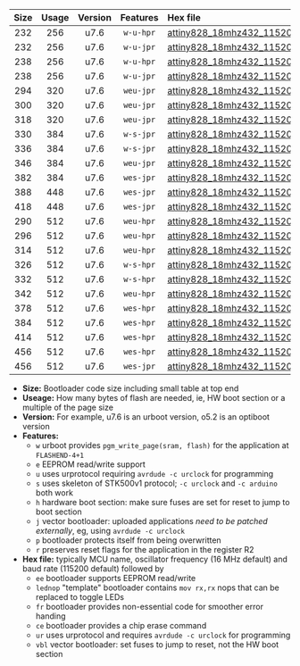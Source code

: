 |Size|Usage|Version|Features|Hex file|
|:-:|:-:|:-:|:-:|:--|
|232|256|u7.6|`w-u-hpr`|[attiny828_18mhz432_115200bps_ur.hex](https://raw.githubusercontent.com/stefanrueger/urboot/main//attiny828_18mhz432_115200bps_ur.hex)|
|232|256|u7.6|`w-u-jpr`|[attiny828_18mhz432_115200bps_ur_vbl.hex](https://raw.githubusercontent.com/stefanrueger/urboot/main//attiny828_18mhz432_115200bps_ur_vbl.hex)|
|238|256|u7.6|`w-u-hpr`|[attiny828_18mhz432_115200bps_lednop_ur.hex](https://raw.githubusercontent.com/stefanrueger/urboot/main//attiny828_18mhz432_115200bps_lednop_ur.hex)|
|238|256|u7.6|`w-u-jpr`|[attiny828_18mhz432_115200bps_lednop_ur_vbl.hex](https://raw.githubusercontent.com/stefanrueger/urboot/main//attiny828_18mhz432_115200bps_lednop_ur_vbl.hex)|
|294|320|u7.6|`weu-jpr`|[attiny828_18mhz432_115200bps_ee_ur_vbl.hex](https://raw.githubusercontent.com/stefanrueger/urboot/main//attiny828_18mhz432_115200bps_ee_ur_vbl.hex)|
|300|320|u7.6|`weu-jpr`|[attiny828_18mhz432_115200bps_ee_lednop_ur_vbl.hex](https://raw.githubusercontent.com/stefanrueger/urboot/main//attiny828_18mhz432_115200bps_ee_lednop_ur_vbl.hex)|
|318|320|u7.6|`weu-jpr`|[attiny828_18mhz432_115200bps_ee_lednop_fr_ur_vbl.hex](https://raw.githubusercontent.com/stefanrueger/urboot/main//attiny828_18mhz432_115200bps_ee_lednop_fr_ur_vbl.hex)|
|330|384|u7.6|`w-s-jpr`|[attiny828_18mhz432_115200bps_vbl.hex](https://raw.githubusercontent.com/stefanrueger/urboot/main//attiny828_18mhz432_115200bps_vbl.hex)|
|336|384|u7.6|`w-s-jpr`|[attiny828_18mhz432_115200bps_lednop_vbl.hex](https://raw.githubusercontent.com/stefanrueger/urboot/main//attiny828_18mhz432_115200bps_lednop_vbl.hex)|
|346|384|u7.6|`weu-jpr`|[attiny828_18mhz432_115200bps_ee_lednop_fr_ce_ur_vbl.hex](https://raw.githubusercontent.com/stefanrueger/urboot/main//attiny828_18mhz432_115200bps_ee_lednop_fr_ce_ur_vbl.hex)|
|382|384|u7.6|`wes-jpr`|[attiny828_18mhz432_115200bps_ee_vbl.hex](https://raw.githubusercontent.com/stefanrueger/urboot/main//attiny828_18mhz432_115200bps_ee_vbl.hex)|
|388|448|u7.6|`wes-jpr`|[attiny828_18mhz432_115200bps_ee_lednop_vbl.hex](https://raw.githubusercontent.com/stefanrueger/urboot/main//attiny828_18mhz432_115200bps_ee_lednop_vbl.hex)|
|418|448|u7.6|`wes-jpr`|[attiny828_18mhz432_115200bps_ee_lednop_fr_vbl.hex](https://raw.githubusercontent.com/stefanrueger/urboot/main//attiny828_18mhz432_115200bps_ee_lednop_fr_vbl.hex)|
|290|512|u7.6|`weu-hpr`|[attiny828_18mhz432_115200bps_ee_ur.hex](https://raw.githubusercontent.com/stefanrueger/urboot/main//attiny828_18mhz432_115200bps_ee_ur.hex)|
|296|512|u7.6|`weu-hpr`|[attiny828_18mhz432_115200bps_ee_lednop_ur.hex](https://raw.githubusercontent.com/stefanrueger/urboot/main//attiny828_18mhz432_115200bps_ee_lednop_ur.hex)|
|314|512|u7.6|`weu-hpr`|[attiny828_18mhz432_115200bps_ee_lednop_fr_ur.hex](https://raw.githubusercontent.com/stefanrueger/urboot/main//attiny828_18mhz432_115200bps_ee_lednop_fr_ur.hex)|
|326|512|u7.6|`w-s-hpr`|[attiny828_18mhz432_115200bps.hex](https://raw.githubusercontent.com/stefanrueger/urboot/main//attiny828_18mhz432_115200bps.hex)|
|332|512|u7.6|`w-s-hpr`|[attiny828_18mhz432_115200bps_lednop.hex](https://raw.githubusercontent.com/stefanrueger/urboot/main//attiny828_18mhz432_115200bps_lednop.hex)|
|342|512|u7.6|`weu-hpr`|[attiny828_18mhz432_115200bps_ee_lednop_fr_ce_ur.hex](https://raw.githubusercontent.com/stefanrueger/urboot/main//attiny828_18mhz432_115200bps_ee_lednop_fr_ce_ur.hex)|
|378|512|u7.6|`wes-hpr`|[attiny828_18mhz432_115200bps_ee.hex](https://raw.githubusercontent.com/stefanrueger/urboot/main//attiny828_18mhz432_115200bps_ee.hex)|
|384|512|u7.6|`wes-hpr`|[attiny828_18mhz432_115200bps_ee_lednop.hex](https://raw.githubusercontent.com/stefanrueger/urboot/main//attiny828_18mhz432_115200bps_ee_lednop.hex)|
|414|512|u7.6|`wes-hpr`|[attiny828_18mhz432_115200bps_ee_lednop_fr.hex](https://raw.githubusercontent.com/stefanrueger/urboot/main//attiny828_18mhz432_115200bps_ee_lednop_fr.hex)|
|456|512|u7.6|`wes-hpr`|[attiny828_18mhz432_115200bps_ee_lednop_fr_ce.hex](https://raw.githubusercontent.com/stefanrueger/urboot/main//attiny828_18mhz432_115200bps_ee_lednop_fr_ce.hex)|
|456|512|u7.6|`wes-jpr`|[attiny828_18mhz432_115200bps_ee_lednop_fr_ce_vbl.hex](https://raw.githubusercontent.com/stefanrueger/urboot/main//attiny828_18mhz432_115200bps_ee_lednop_fr_ce_vbl.hex)|

- **Size:** Bootloader code size including small table at top end
- **Useage:** How many bytes of flash are needed, ie, HW boot section or a multiple of the page size
- **Version:** For example, u7.6 is an urboot version, o5.2 is an optiboot version
- **Features:**
  + `w` urboot provides `pgm_write_page(sram, flash)` for the application at `FLASHEND-4+1`
  + `e` EEPROM read/write support
  + `u` uses urprotocol requiring `avrdude -c urclock` for programming
  + `s` uses skeleton of STK500v1 protocol; `-c urclock` and `-c arduino` both work
  + `h` hardware boot section: make sure fuses are set for reset to jump to boot section
  + `j` vector bootloader: uploaded applications *need to be patched externally*, eg, using `avrdude -c urclock`
  + `p` bootloader protects itself from being overwritten
  + `r` preserves reset flags for the application in the register R2
- **Hex file:** typically MCU name, oscillator frequency (16 MHz default) and baud rate (115200 default) followed by
  + `ee` bootloader supports EEPROM read/write
  + `lednop` "template" bootloader contains `mov rx,rx` nops that can be replaced to toggle LEDs
  + `fr` bootloader provides non-essential code for smoother error handing
  + `ce` bootloader provides a chip erase command
  + `ur` uses urprotocol and requires `avrdude -c urclock` for programming
  + `vbl` vector bootloader: set fuses to jump to reset, not the HW boot section
